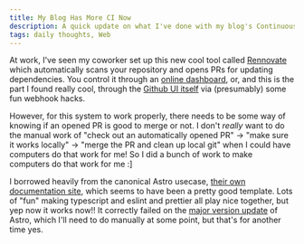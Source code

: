 ```yaml
---
title: My Blog Has More CI Now
description: A quick update on what I've done with my blog's Continuous Integration system, and why I think it's pretty cool
tags: daily thoughts, Web
---
```


At work, I've seen my coworker set up this new cool tool called
[Rennovate](https://www.mend.io/renovate/) which automatically scans your
repository and opens PRs for updating dependencies. You control it through an
[online dashboard](https://developer.mend.io/github/duvallj/blog), or, and this
is the part I found really cool, through the [Github UI
itself](https://github.com/duvallj/blog/issues/4) via (presumably) some fun
webhook hacks.

However, for this system to work properly, there needs to be some way of knowing if an opened PR is good to merge or not. I don't _really_ want to do the manual work of "check out an automatically opened PR" $\rightarrow$ "make sure it works locally" $\rightarrow$ "merge the PR and clean up local git" when I could have computers do that work for me! So I did a bunch of work to make computers do that work for me :]

I borrowed heavily from the canonical Astro usecase, [their own documentation site](https://github.com/withastro/docs/blob/main/.github/workflows/ci.yml), which seems to have been a pretty good template. Lots of "fun" making typescript and eslint and prettier all play nice together, but yep now it works now!! It correctly failed on the [major version update](https://github.com/duvallj/blog/pull/12) of Astro, which I'll need to do manually at some point, but that's for another time yes.
